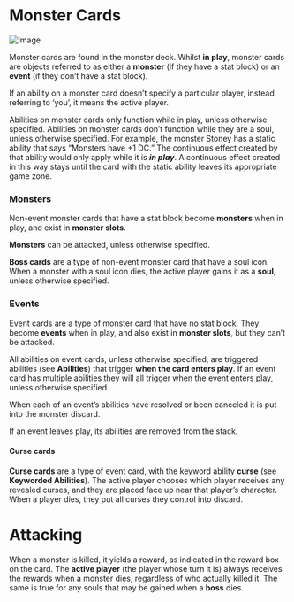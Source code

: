 #  Monster Cards

![Image](https://foursouls.com/wp-content/uploads/2021/10/MonsterCardBack-751x1024.png#93x128)

Monster cards are found in the monster deck. Whilst **in play**, monster cards are objects referred to as either a **monster** (if they have a stat block) or an **event** (if they don’t have a stat block).

If an ability on a monster card doesn’t specify a particular player, instead referring to ‘you’, it means the active player.

Abilities on monster cards only function while in play, unless otherwise specified. Abilities on monster cards don’t function while they are a soul, unless otherwise specified. For example, the monster Stoney has a static ability that says “Monsters have +1 DC.” The continuous effect created by that ability would only apply while it is ***in play***. A continuous effect created in this way stays until the card with the static ability leaves its appropriate game zone.

### **Monsters**

Non-event monster cards that have a stat block become **monsters** when in play, and exist in **monster slots**.

**Monsters** can be attacked, unless otherwise specified.

**Boss cards** are a type of non-event monster card that have a soul icon. When a monster with a soul icon dies, the active player gains it as a **soul**, unless otherwise specified.


### **Events**

Event cards are a type of monster card that have no stat block. They become **events** when in play, and also exist in **monster slots**, but they can’t be attacked.

All abilities on event cards, unless otherwise specified, are triggered abilities (see **Abilities**) that trigger **when the card enters play**. If an event card has multiple abilities they will all trigger when the event enters play, unless otherwise specified.

When each of an event’s abilities have resolved or been canceled it is put into the monster discard.

If an event leaves play, its abilities are removed from the stack.


#### Curse cards

**Curse cards** are a type of event card, with the keyword ability **curse** (see **Keyworded Abilities**). The active player chooses which player receives any revealed curses, and they are placed face up near that player’s character. When a player dies, they put all curses they control into discard.


# Attacking
When a monster is killed, it yields a reward, as indicated in the reward box on the card. The **active player** (the player whose turn it is) always receives the rewards when a monster dies, regardless of who actually killed it. The same is true for any souls that may be gained when a **boss** dies.
